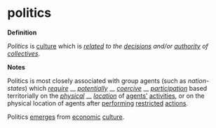 # politics

**Definition**

_Politics_ is [culture](https://github.com/gcassel/Modular-Organization-Terminology/blob/master/terms/culture.md) which is [_related_](https://github.com/gcassel/Modular-Organization-Terminology/blob/master/terms/relate.md) _to the_ [_decisions_](https://github.com/gcassel/Modular-Organization-Terminology/blob/master/terms/decide.md) _and/or_ [_authority_](https://github.com/gcassel/Modular-Organization-Terminology/blob/master/terms/authority.md) _of_ [_collectives_](https://github.com/gcassel/Modular-Organization-Terminology/blob/master/terms/collective.md).

**Notes**

Politics is most closely associated with group agents (such as _nation-states_) which [_require_](https://github.com/gcassel/Modular-Organization-Terminology/blob/master/terms/require.md) __ [_potentially_](https://github.com/gcassel/Modular-Organization-Terminology/blob/master/terms/potential.md) __ [_coercive_](https://github.com/gcassel/Modular-Organization-Terminology/blob/master/terms/coerce.md) __ [_participation_](https://github.com/gcassel/Modular-Organization-Terminology/blob/master/terms/participate.md) based territorially on the [_physical_](https://github.com/gcassel/Modular-Organization-Terminology/blob/master/terms/physical.md) __ [_location_](https://github.com/gcassel/Modular-Organization-Terminology/blob/master/terms/location.md) of [agents'](https://github.com/gcassel/Modular-Organization-Terminology/blob/master/terms/agent.md) [activities](https://github.com/gcassel/Modular-Organization-Terminology/blob/master/terms/activity.md), or on the physical location of agents after [performing](https://github.com/gcassel/Modular-Organization-Terminology/blob/master/terms/perform.md) [restricted](https://github.com/gcassel/Modular-Organization-Terminology/blob/master/terms/restrict.md) [actions](https://github.com/gcassel/Modular-Organization-Terminology/blob/master/terms/act.md).

Politics [emerges](https://github.com/gcassel/Modular-Organization-Terminology/blob/master/terms/emergence.md) from [economic](https://github.com/gcassel/Modular-Organization-Terminology/blob/master/terms/economy.md) [culture](https://github.com/gcassel/Modular-Organization-Terminology/blob/master/terms/culture.md).
